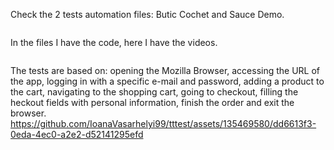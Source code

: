 Check the 2 tests automation files: Butic Cochet and Sauce Demo.
<pre></pre>
In the files I have the code, here I have the videos.
<pre></pre>
The tests are based on: opening the Mozilla Browser, accessing the URL of the app, logging in with a specific e-mail and password, adding a product to the cart, navigating to the shopping cart, going to checkout, filling the heckout fields with personal information, finish the order and exit the browser.
https://github.com/IoanaVasarhelyi99/tttest/assets/135469580/dd6613f3-0eda-4ec0-a2e2-d52141295efd
